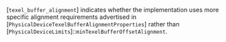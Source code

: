 [`texel_buffer_alignment`] indicates
whether the implementation uses more specific alignment requirements
advertised in [`PhysicalDeviceTexelBufferAlignmentProperties`]
rather than
[`PhysicalDeviceLimits`]::`minTexelBufferOffsetAlignment`.